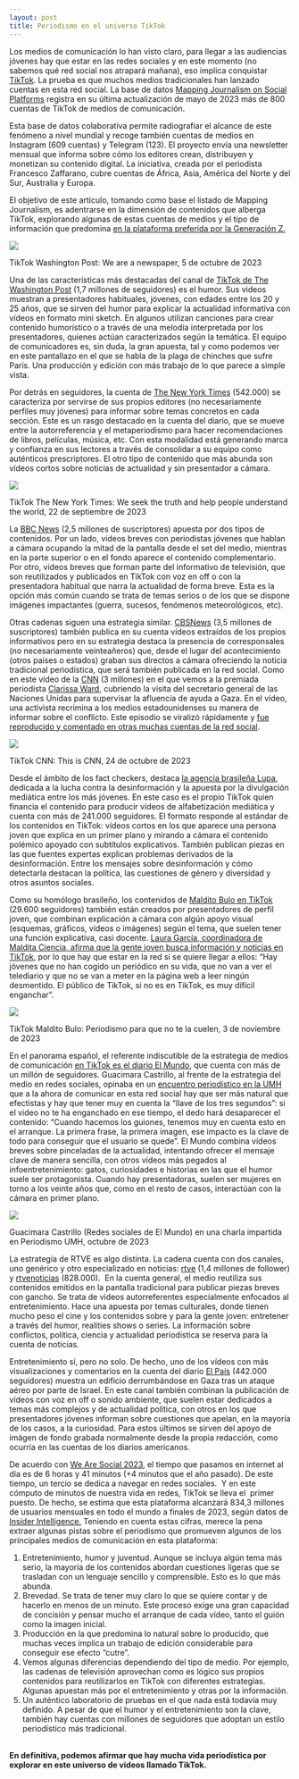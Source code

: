 ```yaml
---
layout: post
title: Periodismo en el universo TikTok
---
```

<!--StartFragment-->

Los medios de comunicación lo han visto claro, para llegar a las audiencias jóvenes hay que estar en las redes sociales y en este momento (no sabemos qué red social nos atrapará mañana), eso implica conquistar [TikTok](https://www.tiktok.com/?lang=en). La prueba es que muchos medios tradicionales han lanzado cuentas en esta red social. La base de datos [Mapping Journalism on Social Platforms](https://docs.google.com/spreadsheets/d/1n2a8dSLE6ZG5Eql_Bt9ayPi14WkZ3-IsviEmlI1f11Q/edit#gid=0) registra en su última actualización de mayo de 2023 más de 800 cuentas de TikTok de medios de comunicación. 



Esta base de datos colaborativa permite radiografiar el alcance de este fenómeno a nivel mundial y recoge también cuentas de medios en Instagram (609 cuentas) y Telegram (123). El proyecto envía una newsletter mensual que informa sobre cómo los editores crean, distribuyen y monetizan su contenido digital. La iniciativa, creada por el periodista Francesco Zaffarano, cubre cuentas de África, Asia, América del Norte y del Sur, Australia y Europa. 



El objetivo de este artículo, tomando como base el listado de Mapping Journalism, es adentrarse en la dimensión de contenidos que alberga TikTok, explorando algunas de estas cuentas de medios y el tipo de información que predomina [en la plataforma preferida por la Generación Z.](https://www.businessinsider.es/plan-tiktok-arrasar-gen-z-tiene-problema-1259896)

![](/images/shots/washington-post.jpg)

TikTok Washington Post: We are a newspaper, 5 de octubre de 2023



Una de las características más destacadas del canal de [TikTok de The Washington Post](https://www.tiktok.com/@washingtonpost) (1,7 millones de seguidores) es el humor. Sus videos muestran a presentadores habituales, jóvenes, con edades entre los 20 y 25 años, que se sirven del humor para explicar la actualidad informativa con vídeos en formato mini sketch. En algunos utilizan canciones para crear contenido humorístico o a través de una melodía interpretada por los presentadores, quienes actúan caracterizados según la temática. El equipo de comunicadores es, sin duda, la gran apuesta, tal y como podemos ver en este pantallazo en el que se habla de la plaga de chinches que sufre París. Una producción y edición con más trabajo de lo que parece a simple vista. 



Por detrás en seguidores, la cuenta de [The New York Times](https://www.tiktok.com/@nytimes) (542.000) se caracteriza por servirse de sus propios editores (no necesariamente perfiles muy jóvenes) para informar sobre temas concretos en cada sección. Este es un rasgo destacado en la cuenta del diario, que se mueve entre la autorreferencia y el metaperiodismo para hacer recomendaciones de libros, películas, música, etc. Con esta modalidad está generando marca y confianza en sus lectores a través de consolidar a su equipo como auténticos prescriptores. El otro tipo de contenido que más abunda son vídeos cortos sobre noticias de actualidad y sin presentador a cámara.

![](/images/shots/the-new-york-times.jpg)

TikTok The New York Times: We seek the truth and help people understand the world, 22 de septiembre de 2023



La [BBC News](https://www.tiktok.com/@bbcnews?lang=en) (2,5 millones de suscriptores) apuesta por dos tipos de contenidos. Por un lado, vídeos breves con periodistas jóvenes que hablan a cámara ocupando la mitad de la pantalla desde el set del medio, mientras en la parte superior o en el fondo aparece el contenido complementario. Por otro, videos breves que forman parte del informativo de televisión, que son reutilizados y publicados en TikTok con voz en off o con la presentadora habitual que narra la actualidad de forma breve. Esta es la opción más común cuando se trata de temas serios o de los que se dispone imágenes impactantes (guerra, sucesos, fenómenos meteorológicos, etc).



Otras cadenas siguen una estrategia similar. [CBSNews](https://www.tiktok.com/@cbsnews?lang=en) (3,5 millones de suscriptores) también publica en su cuenta vídeos extraídos de los propios informativos pero en su estrategia destaca la presencia de corresponsales (no necesariamente veinteañeros) que, desde el lugar del acontecimiento (otros países o estados) graban sus directos a cámara ofreciendo la noticia tradicional periodística, que será también publicada en la red social. Como en este vídeo de la [CNN](https://www.tiktok.com/@cnn?lang=en) (3 millones) en el que vemos a la premiada periodista [Clarissa Ward](https://en.wikipedia.org/wiki/Clarissa_Ward), cubriendo la visita del secretario general de las Naciones Unidas para supervisar la afluencia de ayuda a Gaza. En el vídeo, una activista recrimina a los medios estadounidenses su manera de informar sobre el conflicto. Este episodio se viralizó rápidamente y [fue reproducido y comentado en otras muchas cuentas de la red social](https://www.tiktok.com/search?lang=en&q=clarissa%20ward%20egyptian%20woman&t=1698753749481).

![](/images/shots/cnn.jpg)

TikTok CNN: This is CNN, 24 de octubre de 2023



Desde el ámbito de los fact checkers, destaca [la agencia brasileña Lupa](https://www.tiktok.com/@agencialupa?lang=en), dedicada a la lucha contra la desinformación y la apuesta por la divulgación mediática entre los más jóvenes. En este caso es el propio TikTok quien financia el contenido para producir vídeos de alfabetización mediática y cuenta con más de 241.000 seguidores. El formato responde al estándar de los contenidos en TikTok: vídeos cortos en los que aparece una persona joven que explica en un primer plano y mirando a cámara el contenido polémico apoyado con subtítulos explicativos. También publican piezas en las que fuentes expertas explican problemas derivados de la desinformación. Entre los mensajes sobre desinformación y cómo detectarla destacan la política, las cuestiones de género y diversidad y otros asuntos sociales.  



Como su homólogo brasileño, los contenidos de [Maldito Bulo en TikTok](https://www.tiktok.com/@malditobulo) (29.600 seguidores) también están creados por presentadores de perfil joven, que combinan explicación a cámara con algún apoyo visual (esquemas, gráficos, vídeos o imágenes) según el tema, que suelen tener una función explicativa, casi docente. [Laura García, coordinadora de Maldita Ciencia, afirma que la gente joven busca información y noticias en TikTok](https://www.cienciaenchile.cl/laura-garcia-la-gente-joven-busca-informacion-y-noticias-en-tiktok-tienes-que-estar-ahi-si-quieres-llegar-a-ellos/), por lo que hay que estar en la red si se quiere llegar a ellos: “Hay jóvenes que no han cogido un periódico en su vida, que no van a ver el telediario y que no se van a meter en la página web a leer ningún desmentido. El público de TikTok, si no es en TikTok, es muy difícil enganchar”.

![](/images/shots/maldito-bulo.jpg)

TikTok Maldito Bulo: Periodismo para que no te la cuelen, 3 de noviembre de 2023



En el panorama español, el referente indiscutible de la estrategia de medios de comunicación [en TikTok es el diario El Mundo](https://www.tiktok.com/@elmundo.es), que cuenta con más de un millón de seguidores. Guacimara Castrillo, al frente de la estrategia del medio en redes sociales, opinaba en un [encuentro periodístico en la UMH](https://periodismo.umh.es/2023/10/04/xvi-jornadas-internacionales-de-periodismo/) que a la ahora de comunicar en esta red social hay que ser más natural que efectistas y hay que tener muy en cuenta la “llave de los tres segundos”: si el video no te ha enganchado en ese tiempo, el dedo hará desaparecer el contenido: “Cuando hacemos los guiones, tenemos muy en cuenta esto en el arranque. La primera frase, la primera imagen, ese impacto es la clave de todo para conseguir que el usuario se quede”. El Mundo combina vídeos breves sobre pinceladas de la actualidad, intentando ofrecer el mensaje clave de manera sencilla, con otros vídeos más pegados al infoentretenimiento: gatos, curiosidades e historias en las que el humor suele ser protagonista. Cuando hay presentadoras, suelen ser mujeres en torno a los veinte años que, como en el resto de casos, interactúan con la cámara en primer plano. 

![](/images/shots/guacimara-castrillo-al-frente-de-la-estrategia-del-medio-en-redes-sociales.jpg)

Guacimara Castrillo (Redes sociales de El Mundo) en una charla impartida en Periodismo UMH, octubre de 2023



La estrategia de RTVE es algo distinta. La cadena cuenta con dos canales, uno genérico y otro especializado en noticias: [rtve](https://www.tiktok.com/@rtve?lang=en) (1,4 millones de follower) y [rtvenoticias](https://www.tiktok.com/@rtvenoticias?lang=en) (828.000).  En la cuenta general, el medio reutiliza sus contenidos emitidos en la pantalla tradicional para publicar piezas breves con gancho. Se trata de videos autorreferentes especialmente enfocados al entretenimiento. Hace una apuesta por temas culturales, donde tienen mucho peso el cine y los contenidos sobre y para la gente joven: entretener a través del humor, realities shows o series. La información sobre conflictos, política, ciencia y actualidad periodística se reserva para la cuenta de noticias.



Entretenimiento sí, pero no solo. De hecho, uno de los vídeos con más visualizaciones y comentarios en la cuenta del diario [El País](https://www.tiktok.com/@elpais?lang=en) (442.000 seguidores) muestra un edificio derrumbándose en Gaza tras un ataque aéreo por parte de Israel. En este canal también combinan la publicación de vídeos con voz en off o sonido ambiente, que suelen estar dedicados a temas más complejos y de actualidad política, con otros en los que presentadores jóvenes informan sobre cuestiones que apelan, en la mayoría de los casos, a la curiosidad. Para estos últimos se sirven del apoyo de imágen de fondo grabada normalmente desde la propia redacción, como ocurría en las cuentas de los diarios americanos.



De acuerdo con [We Are Social 2023](https://wearesocial.com/es/blog/2023/10/informe-digital-2023-octubre/), el tiempo que pasamos en internet al día es de 6 horas y 41 minutos (+4 minutos que el año pasado). De este tiempo, un tercio se dedica a navegar en redes sociales.  Y en este cómputo de minutos de nuestra vida en redes, TikTok se lleva el  primer puesto. De hecho, se estima que esta plataforma alcanzará 834,3 millones de usuarios mensuales en todo el mundo a finales de 2023, según datos de [Insider Intelligence.](https://www.insiderintelligence.com/charts/global-tiktok-user-stats/) Teniendo en cuenta estas cifras, merece la pena extraer algunas pistas sobre el periodismo que promueven algunos de los principales medios de comunicación en esta plataforma:



1. Entretenimiento, humor y juventud. Aunque se incluya algún tema más serio, la mayoría de los contenidos abordan cuestiones ligeras que se trasladan con un lenguaje sencillo y comprensible. Esto es lo que más abunda.
2. Brevedad. Se trata de tener muy claro lo que se quiere contar y de hacerlo en menos de un minuto. Este proceso exige una gran capacidad de concisión y pensar mucho el arranque de cada vídeo, tanto el guión como la imagen inicial.
3. Producción en la que predomina lo natural sobre lo producido, que muchas veces implica un trabajo de edición considerable para conseguir ese efecto “cutre”.
4. Vemos algunas diferencias dependiendo del tipo de medio. Por ejemplo, las cadenas de televisión aprovechan como es lógico sus propios contenidos para reutilizarlos en TikTok con diferentes estrategias. Algunas apuestan más por el entretenimiento y otras por la información. 
5. Un auténtico laboratorio de pruebas en el que nada está todavía muy definido. A pesar de que el humor y el entretenimiento son la clave, también hay cuentas con millones de seguidores que adoptan un estilo periodístico más tradicional. 

**\
En definitiva, podemos afirmar que hay mucha vida periodística por explorar en este universo de videos llamado TikTok.**

<!--EndFragment-->